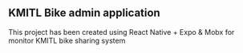 
## KMITL Bike admin application

This project has been created using React Native + Expo & Mobx for monitor KMITL bike sharing system


